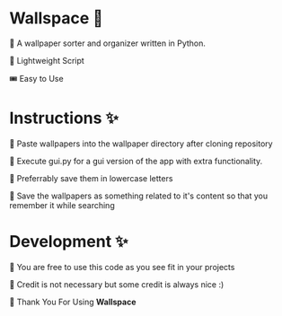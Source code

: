 # Wallspace 💫️
🌟️ A wallpaper sorter and organizer written in Python.

🤖️ Lightweight Script

🎟️ Easy to Use
# Instructions ✨

📂️ Paste wallpapers into the wallpaper directory after cloning repository

📂️ Execute gui.py for a gui version of the app with extra functionality.

📂️ Preferrably save them in lowercase letters

📂️ Save the wallpapers as something related to it's content so that you remember it while searching
# Development ✨

📂️ You are free to use this code as you see fit in your projects 

📂️ Credit is not necessary but some credit is always nice :)

📂️ Thank You For Using **Wallspace**

